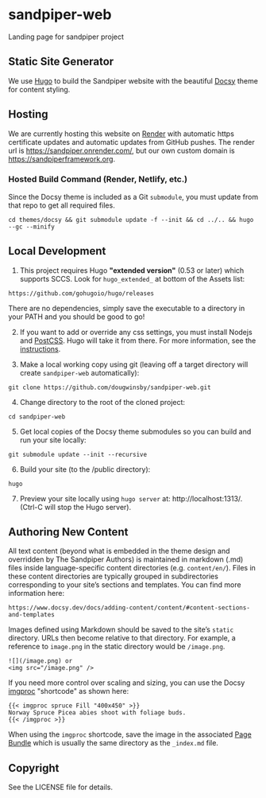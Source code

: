 # sandpiper-web
Landing page for sandpiper project

## Static Site Generator
We use [Hugo](https://gohugo.io/) to build the Sandpiper website with the beautiful [Docsy](https://www.docsy.dev/) theme for content styling.

## Hosting
We are currently hosting this website on [Render](https://render.com/) with automatic https certificate updates and automatic updates from GitHub pushes. The render url is https://sandpiper.onrender.com/, but our own custom domain is https://sandpiperframework.org.

### Hosted Build Command (Render, Netlify, etc.)

Since the Docsy theme is included as a Git `submodule`, you must update from that repo to get all required files.

```
cd themes/docsy && git submodule update -f --init && cd ../.. && hugo --gc --minify
```

## Local Development

1. This project requires Hugo **"extended version"** (0.53 or later) which supports SCCS. Look for `hugo_extended_` at bottom of the Assets list:

```
https://github.com/gohugoio/hugo/releases
```

There are no dependencies, simply save the executable to a directory in your PATH and you should be good to go!

2. If you want to add or override any css settings, you must install Nodejs and [PostCSS](https://postcss.org/). Hugo will take it from there. For more information, see the [instructions](https://www.docsy.dev/docs/getting-started/#install-postcss).

3. Make a local working copy using git (leaving off a target directory will create `sandpiper-web` automatically):

```
git clone https://github.com/dougwinsby/sandpiper-web.git
```

4. Change directory to the root of the cloned project:

```
cd sandpiper-web
```

5. Get local copies of the Docsy theme submodules so you can build and run your site locally:

```
git submodule update --init --recursive
```

6. Build your site (to the /public directory):

```
hugo
```

7. Preview your site locally using `hugo server` at: http://localhost:1313/. (Ctrl-C will stop the Hugo server).

## Authoring New Content

All text content (beyond what is embedded in the theme design and overridden by The Sandpiper Authors) is maintained in markdown (.md) files inside language-specific content directories (e.g. `content/en/`). Files in these content directories are typically grouped in subdirectories corresponding to your site’s sections and templates. You can find more information here:

```
https://www.docsy.dev/docs/adding-content/content/#content-sections-and-templates
```

Images defined using Markdown should be saved to the site’s `static` directory. URLs then become relative to that directory. For example, a reference to `image.png` in the static directory would be `/image.png`.

```
![](/image.png) or
<img src="/image.png" />
```

If you need more control over scaling and sizing, you can use the Docsy [imgproc](https://www.docsy.dev/docs/adding-content/shortcodes/#imgproc) "shortcode" as shown here:

```
{{< imgproc spruce Fill "400x450" >}}
Norway Spruce Picea abies shoot with foliage buds.
{{< /imgproc >}}
```

When using the `imgproc` shortcode, save the image in the associated [Page Bundle](https://gohugo.io/content-management/page-bundles/) which is usually the same directory as the `_index.md` file.

## Copyright

See the LICENSE file for details.
